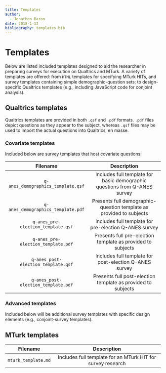 ```yaml
---
title: Templates
author:
  - Jonathon Baron
date: 2018-1-12
bibliography: templates.bib
---
```


# Templates
Below are listed included templates designed to aid the researcher in preparing surveys for execution on Qualtrics and MTurk. A variety of templates are offered: from `HTML` templates for specifying MTurk HITs, and survey templates containing simple demographic-question sets; to design-specific Qualtrics templates (e.g., including JavaScript code for conjoint analysis).


## Qualtrics templates
Qualtrics templates are provided in both `.qsf` and `.pdf` formats. `.pdf` files depict questions as they appear to the subject, whereas `.qsf` files may be used to import the actual questions into Qualtrics, en masse.

### Covariate templates
Included below are survey templates that host covariate questions:

| Filename | Description |
|:--------:|:-----------:|
| `q-anes_demographics_template.qsf` | Includes full template for basic demographic questions from Q-ANES survey |
| `q-anes_demographics_template.pdf` | Presents full demographic-question template as provided to subjects |
| `q-anes_pre-election_template.qsf` | Includes full template for pre-election Q-ANES survey |
| `q-anes_pre-election_template.pdf` | Presents full pre-election template as provided to subjects |
| `q-anes_post-election_template.qsf` | Includes full template for post-election Q-ANES survey |
| `q-anes_post-election_template.pdf` | Presents full post-election template as provided to subjects |

### Advanced templates
Included below will be additional survey templates with specific design elements (e.g., conjoint-survey templates).

## MTurk templates
| Filename | Description |
|:--------:|:-----------:|
| `mturk_template.md` | Includes full template for an MTurk HIT for survey research |
